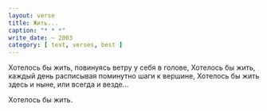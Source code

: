 ```yaml
---
layout: verse
title: Жить...
caption: "* * *"
write_date: ~ 2003
category: [ text, verses, best ]
---
```

Хотелось бы жить,
    повинуясь ветру у себя в голове,
Хотелось бы жить,
    каждый день расписывая поминутно
        шаги к вершине,
Хотелось бы жить
    здесь и ныне,
        или всегда и везде...

Хотелось бы жить.
